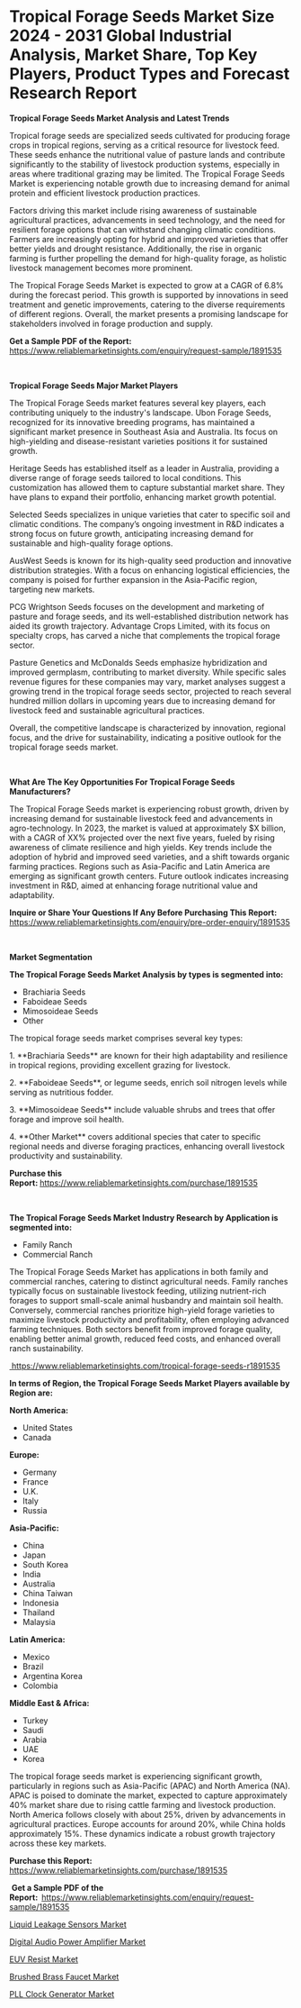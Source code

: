 <p><h1>Tropical Forage Seeds Market Size 2024 - 2031 Global Industrial Analysis, Market Share, Top Key Players, Product Types and Forecast Research Report</h1></p><p><strong>Tropical Forage Seeds Market Analysis and Latest Trends</strong></p>
<p><p>Tropical forage seeds are specialized seeds cultivated for producing forage crops in tropical regions, serving as a critical resource for livestock feed. These seeds enhance the nutritional value of pasture lands and contribute significantly to the stability of livestock production systems, especially in areas where traditional grazing may be limited. The Tropical Forage Seeds Market is experiencing notable growth due to increasing demand for animal protein and efficient livestock production practices.</p><p>Factors driving this market include rising awareness of sustainable agricultural practices, advancements in seed technology, and the need for resilient forage options that can withstand changing climatic conditions. Farmers are increasingly opting for hybrid and improved varieties that offer better yields and drought resistance. Additionally, the rise in organic farming is further propelling the demand for high-quality forage, as holistic livestock management becomes more prominent.</p><p>The Tropical Forage Seeds Market is expected to grow at a CAGR of 6.8% during the forecast period. This growth is supported by innovations in seed treatment and genetic improvements, catering to the diverse requirements of different regions. Overall, the market presents a promising landscape for stakeholders involved in forage production and supply.</p></p>
<p><strong>Get a Sample PDF of the Report:&nbsp;</strong> <a href="https://www.reliablemarketinsights.com/enquiry/request-sample/1891535?utm_campaign=1775&utm_medium=2&utm_source=Github&utm_content=ia&utm_term=30102024&utm_id=tropical-forage-seeds">https://www.reliablemarketinsights.com/enquiry/request-sample/1891535</a></p>
<p>&nbsp;</p>
<p><strong>Tropical Forage Seeds Major Market Players</strong></p>
<p><p>The Tropical Forage Seeds market features several key players, each contributing uniquely to the industry's landscape. Ubon Forage Seeds, recognized for its innovative breeding programs, has maintained a significant market presence in Southeast Asia and Australia. Its focus on high-yielding and disease-resistant varieties positions it for sustained growth.</p><p>Heritage Seeds has established itself as a leader in Australia, providing a diverse range of forage seeds tailored to local conditions. This customization has allowed them to capture substantial market share. They have plans to expand their portfolio, enhancing market growth potential.</p><p>Selected Seeds specializes in unique varieties that cater to specific soil and climatic conditions. The company’s ongoing investment in R&D indicates a strong focus on future growth, anticipating increasing demand for sustainable and high-quality forage options.</p><p>AusWest Seeds is known for its high-quality seed production and innovative distribution strategies. With a focus on enhancing logistical efficiencies, the company is poised for further expansion in the Asia-Pacific region, targeting new markets.</p><p>PCG Wrightson Seeds focuses on the development and marketing of pasture and forage seeds, and its well-established distribution network has aided its growth trajectory. Advantage Crops Limited, with its focus on specialty crops, has carved a niche that complements the tropical forage sector.</p><p>Pasture Genetics and McDonalds Seeds emphasize hybridization and improved germplasm, contributing to market diversity. While specific sales revenue figures for these companies may vary, market analyses suggest a growing trend in the tropical forage seeds sector, projected to reach several hundred million dollars in upcoming years due to increasing demand for livestock feed and sustainable agricultural practices.</p><p>Overall, the competitive landscape is characterized by innovation, regional focus, and the drive for sustainability, indicating a positive outlook for the tropical forage seeds market.</p></p>
<p>&nbsp;</p>
<p><strong>What Are The Key Opportunities For Tropical Forage Seeds Manufacturers?</strong></p>
<p><p>The Tropical Forage Seeds market is experiencing robust growth, driven by increasing demand for sustainable livestock feed and advancements in agro-technology. In 2023, the market is valued at approximately $X billion, with a CAGR of XX% projected over the next five years, fueled by rising awareness of climate resilience and high yields. Key trends include the adoption of hybrid and improved seed varieties, and a shift towards organic farming practices. Regions such as Asia-Pacific and Latin America are emerging as significant growth centers. Future outlook indicates increasing investment in R&D, aimed at enhancing forage nutritional value and adaptability.</p></p>
<p><strong>Inquire or Share Your Questions If Any Before Purchasing This Report:</strong> <a href="https://www.reliablemarketinsights.com/enquiry/pre-order-enquiry/1891535?utm_campaign=1775&utm_medium=2&utm_source=Github&utm_content=ia&utm_term=30102024&utm_id=tropical-forage-seeds">https://www.reliablemarketinsights.com/enquiry/pre-order-enquiry/1891535</a></p>
<p>&nbsp;</p>
<p><strong>Market Segmentation</strong></p>
<p><strong>The Tropical Forage Seeds Market Analysis by types is segmented into:</strong></p>
<p><ul><li>Brachiaria Seeds</li><li>Faboideae Seeds</li><li>Mimosoideae Seeds</li><li>Other</li></ul></p>
<p><p>The tropical forage seeds market comprises several key types: </p><p>1. **Brachiaria Seeds** are known for their high adaptability and resilience in tropical regions, providing excellent grazing for livestock. </p><p>2. **Faboideae Seeds**, or legume seeds, enrich soil nitrogen levels while serving as nutritious fodder. </p><p>3. **Mimosoideae Seeds** include valuable shrubs and trees that offer forage and improve soil health.</p><p>4. **Other Market** covers additional species that cater to specific regional needs and diverse foraging practices, enhancing overall livestock productivity and sustainability.</p></p>
<p><strong>Purchase this Report:&nbsp;</strong><a href="https://www.reliablemarketinsights.com/purchase/1891535?utm_campaign=1775&utm_medium=2&utm_source=Github&utm_content=ia&utm_term=30102024&utm_id=tropical-forage-seeds">https://www.reliablemarketinsights.com/purchase/1891535</a></p>
<p>&nbsp;</p>
<p><strong>The Tropical Forage Seeds Market Industry Research by Application is segmented into:</strong></p>
<p><ul><li>Family Ranch</li><li>Commercial Ranch</li></ul></p>
<p><p>The Tropical Forage Seeds Market has applications in both family and commercial ranches, catering to distinct agricultural needs. Family ranches typically focus on sustainable livestock feeding, utilizing nutrient-rich forages to support small-scale animal husbandry and maintain soil health. Conversely, commercial ranches prioritize high-yield forage varieties to maximize livestock productivity and profitability, often employing advanced farming techniques. Both sectors benefit from improved forage quality, enabling better animal growth, reduced feed costs, and enhanced overall ranch sustainability.</p></p>
<p><a href="https://www.reliablemarketinsights.com/tropical-forage-seeds-r1891535?utm_campaign=1775&utm_medium=2&utm_source=Github&utm_content=ia&utm_term=30102024&utm_id=tropical-forage-seeds">&nbsp;https://www.reliablemarketinsights.com/tropical-forage-seeds-r1891535</a></p>
<p><strong>In terms of Region, the Tropical Forage Seeds Market Players available by Region are:</strong></p>
<p>
    <p> <strong> North America: </strong>
        <ul>
            <li>United States</li>
            <li>Canada</li>
        </ul>
        </p> 
    <p> <strong> Europe: </strong>
        <ul>
            <li>Germany</li>
            <li>France</li>
            <li>U.K.</li>
            <li>Italy</li>
            <li>Russia</li>
        </ul>
        </p> 
    <p> <strong> Asia-Pacific: </strong>
        <ul>
            <li>China</li>
            <li>Japan</li>
            <li>South Korea</li>
            <li>India</li>
            <li>Australia</li>
            <li>China Taiwan</li>
            <li>Indonesia</li>
            <li>Thailand</li>
            <li>Malaysia</li>
        </ul>
        </p> 
    <p> <strong> Latin America: </strong>
        <ul>
            <li>Mexico</li>
            <li>Brazil</li>
            <li>Argentina Korea</li>
            <li>Colombia</li>
        </ul>
        </p> 
    <p> <strong> Middle East & Africa: </strong>
        <ul>
            <li>Turkey</li>
            <li>Saudi</li>
            <li>Arabia</li>
            <li>UAE</li>
            <li>Korea</li>
        </ul>
    </p>
    </p>
<p><p>The tropical forage seeds market is experiencing significant growth, particularly in regions such as Asia-Pacific (APAC) and North America (NA). APAC is poised to dominate the market, expected to capture approximately 40% market share due to rising cattle farming and livestock production. North America follows closely with about 25%, driven by advancements in agricultural practices. Europe accounts for around 20%, while China holds approximately 15%. These dynamics indicate a robust growth trajectory across these key markets.</p></p>
<p><strong>Purchase this Report: </strong><a href="https://www.reliablemarketinsights.com/purchase/1891535?utm_campaign=1775&utm_medium=2&utm_source=Github&utm_content=ia&utm_term=30102024&utm_id=tropical-forage-seeds">https://www.reliablemarketinsights.com/purchase/1891535</a></p>
<p>&nbsp;<strong>Get a Sample PDF of the Report:&nbsp;&nbsp;</strong><a href="https://www.reliablemarketinsights.com/enquiry/request-sample/1891535?utm_campaign=1775&utm_medium=2&utm_source=Github&utm_content=ia&utm_term=30102024&utm_id=tropical-forage-seeds">https://www.reliablemarketinsights.com/enquiry/request-sample/1891535</a></p>
<p><strong></strong></p>
<p><p><a href="https://www.linkedin.com/pulse/liquid-leakage-sensors-market-dynamics-application-types-4mbje?utm_campaign=1775&utm_medium=2&utm_source=Github&utm_content=ia&utm_term=30102024&utm_id=tropical-forage-seeds">Liquid Leakage Sensors Market</a></p><p><a href="https://www.linkedin.com/pulse/market-insights-global-digital-audio-power-amplifier-forecast-kzf9e?utm_campaign=1775&utm_medium=2&utm_source=Github&utm_content=ia&utm_term=30102024&utm_id=tropical-forage-seeds">Digital Audio Power Amplifier Market</a></p><p><a href="https://www.linkedin.com/pulse/future-euv-resist-market-global-forecast-trends-2024--05pje?utm_campaign=1775&utm_medium=2&utm_source=Github&utm_content=ia&utm_term=30102024&utm_id=tropical-forage-seeds">EUV Resist Market</a></p><p><a href="https://www.linkedin.com/pulse/brushed-brass-faucet-market-opportunities-emerging-global-trends-i2sdf?utm_campaign=1775&utm_medium=2&utm_source=Github&utm_content=ia&utm_term=30102024&utm_id=tropical-forage-seeds">Brushed Brass Faucet Market</a></p><p><a href="https://www.linkedin.com/pulse/future-trends-global-pll-clock-generator-market-insights-za4le?utm_campaign=1775&utm_medium=2&utm_source=Github&utm_content=ia&utm_term=30102024&utm_id=tropical-forage-seeds">PLL Clock Generator Market</a></p></p>